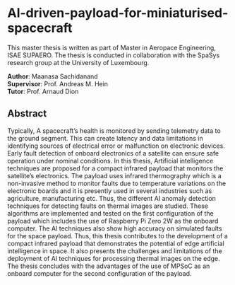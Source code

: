 # AI-driven-payload-for-miniaturised-spacecraft

This master thesis is written as part of Master in Aeropace Engineering, ISAE SUPAERO. The thesis is conducted in collaboration with the SpaSys research group at the University of Luxembourg. 

**Author**: Maanasa Sachidanand<br>
**Supervisor**: Prof. Andreas M. Hein<br>
**Tutor**: Prof. Arnaud Dion<br>

## Abstract

Typically, A spacecraft’s health is monitored by sending telemetry data to the ground
segment. This can create latency and data limitations in identifying sources of electrical
error or malfunction on electronic devices. Early fault detection of onboard electronics of
a satellite can ensure safe operation under nominal conditions. In this thesis, Artificial
intelligence techniques are proposed for a compact infrared payload that monitors the
satellite’s electronics. The payload uses infrared thermography which is a non-invasive
method to monitor faults due to temperature variations on the electronic boards and
it is presently used in several industries such as agriculture, manufacturing etc. Thus,
the different AI anomaly detection techniques for detecting faults on thermal images are
studied. These algorithms are implemented and tested on the first configuration of the
payload which includes the use of Raspberry Pi Zero 2W as the onboard computer. The AI
techniques also show high accuracy on simulated faults for the space payload. Thus, this
thesis contributes to the development of a compact infrared payload that demonstrates
the potential of edge artificial intelligence in space. It also presents the challenges and
limitations of the deployment of AI techniques for processing thermal images on the edge.
The thesis concludes with the advantages of the use of MPSoC as an onboard computer
for the second configuration of the payload.
